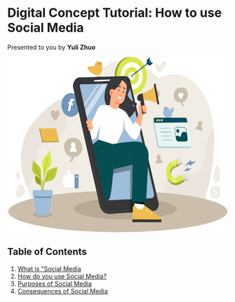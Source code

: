 # Digital Concept Tutorial: How to use Social Media
Presented to you by **Yuli Zhuo**
<p align="center"><img src="finalpicture.png" alt="Social Media Illustration" style="height: 400px; width:500px;"/></p>

## Table of Contents
1. [What is "Social Media](https://github.com/yulizhu0/IT_1600_Final/blob/ca675c91f6ea3aad81b7b405e173ffd69ce7e1ef/whatissocialmedia.md)
2. [How do you use Social Media?](https://link-url-here.org)
3. [Purposes of Social Media](https://link-url-here.org)
4. [Consequences of Social Media](https://link-url-here.org)
